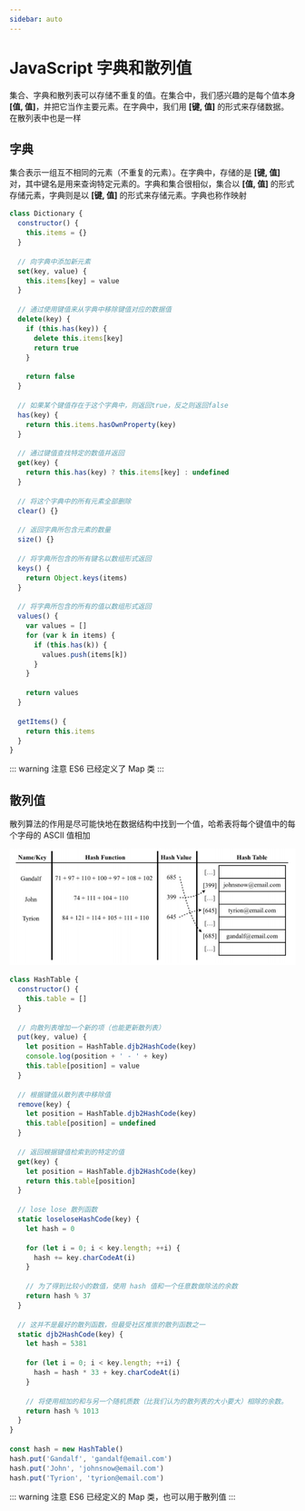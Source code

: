 ```yaml
---
sidebar: auto
---
```


# JavaScript 字典和散列值

集合、字典和散列表可以存储不重复的值。在集合中，我们感兴趣的是每个值本身 **[值, 值]**，并把它当作主要元素。在字典中，我们用 **[键, 值]** 的形式来存储数据。在散列表中也是一样

## 字典

集合表示一组互不相同的元素（不重复的元素）。在字典中，存储的是 **[键, 值]** 对，其中键名是用来查询特定元素的。字典和集合很相似，集合以 **[值, 值]** 的形式存储元素，字典则是以 **[键, 值]** 的形式来存储元素。字典也称作映射

```javascript
class Dictionary {
  constructor() {
    this.items = {}
  }

  // 向字典中添加新元素
  set(key, value) {
    this.items[key] = value
  }

  // 通过使用键值来从字典中移除键值对应的数据值
  delete(key) {
    if (this.has(key)) {
      delete this.items[key]
      return true
    }

    return false
  }

  // 如果某个键值存在于这个字典中，则返回true，反之则返回false
  has(key) {
    return this.items.hasOwnProperty(key)
  }

  // 通过键值查找特定的数值并返回
  get(key) {
    return this.has(key) ? this.items[key] : undefined
  }

  // 将这个字典中的所有元素全部删除
  clear() {}

  // 返回字典所包含元素的数量
  size() {}

  // 将字典所包含的所有键名以数组形式返回
  keys() {
    return Object.keys(items)
  }

  // 将字典所包含的所有的值以数组形式返回
  values() {
    var values = []
    for (var k in items) {
      if (this.has(k)) {
        values.push(items[k])
      }
    }

    return values
  }

  getItems() {
    return this.items
  }
}
```

::: warning 注意
ES6 已经定义了 Map 类
:::

## 散列值

散列算法的作用是尽可能快地在数据结构中找到一个值，哈希表将每个键值中的每个字母的 ASCII 值相加

![hashtable](./image/005001.png)

```javascript
class HashTable {
  constructor() {
    this.table = []
  }

  // 向散列表增加一个新的项（也能更新散列表）
  put(key, value) {
    let position = HashTable.djb2HashCode(key)
    console.log(position + ' - ' + key)
    this.table[position] = value
  }

  // 根据键值从散列表中移除值
  remove(key) {
    let position = HashTable.djb2HashCode(key)
    this.table[position] = undefined
  }

  // 返回根据键值检索到的特定的值
  get(key) {
    let position = HashTable.djb2HashCode(key)
    return this.table[position]
  }

  // lose lose 散列函数
  static loseloseHashCode(key) {
    let hash = 0

    for (let i = 0; i < key.length; ++i) {
      hash += key.charCodeAt(i)
    }

    // 为了得到比较小的数值，使用 hash 值和一个任意数做除法的余数
    return hash % 37
  }

  // 这并不是最好的散列函数，但最受社区推崇的散列函数之一
  static djb2HashCode(key) {
    let hash = 5381

    for (let i = 0; i < key.length; ++i) {
      hash = hash * 33 + key.charCodeAt(i)
    }

    // 将使用相加的和与另一个随机质数（比我们认为的散列表的大小要大）相除的余数。
    return hash % 1013
  }
}

const hash = new HashTable()
hash.put('Gandalf', 'gandalf@email.com')
hash.put('John', 'johnsnow@email.com')
hash.put('Tyrion', 'tyrion@email.com')
```

::: warning 注意
ES6 已经定义的 Map 类，也可以用于散列值
:::
